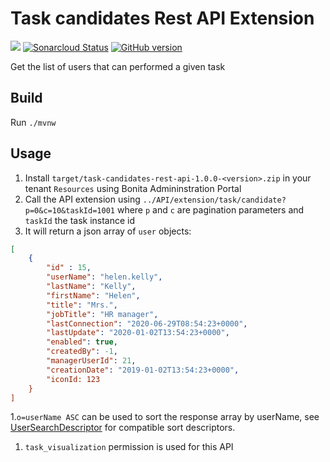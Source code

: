 # Task candidates Rest API Extension

![](https://github.com/Bonitasoft-Community/task-candidates-rest-api/workflows/Build/badge.svg)
[![Sonarcloud Status](https://sonarcloud.io/api/project_badges/measure?project=Bonitasoft-Community_task-candidates-rest-api&metric=alert_status)](https://sonarcloud.io/dashboard?id=Bonitasoft-Community_task-candidates-rest-api)
[![GitHub version](https://badge.fury.io/gh/Bonitasoft-Community%2task-candidates-rest-api.svg)](https://badge.fury.io/gh/Bonitasoft-Community%2Ftask-candidates-rest-api)

Get the list of users that can performed a given task

## Build

Run `./mvnw`

## Usage

1. Install `target/task-candidates-rest-api-1.0.0-<version>.zip` in your tenant `Resources` using Bonita Admininstration Portal
1. Call the API extension using `../API/extension/task/candidate?p=0&c=10&taskId=1001` where `p` and `c` are pagination parameters and `taskId` the task instance id
1. It will return a json array of `user` objects:
```json
[
	{
		"id" : 15,
		"userName": "helen.kelly",
		"lastName": "Kelly",
		"firstName": "Helen",
		"title": "Mrs.",
		"jobTitle": "HR manager",
		"lastConnection": "2020-06-29T08:54:23+0000",
		"lastUpdate": "2020-01-02T13:54:23+0000",
		"enabled": true,
		"createdBy": -1,
		"managerUserId": 21,
		"creationDate": "2019-01-02T13:54:23+0000",
		"iconId: 123
	}
]
```
1.`o=userName ASC` can be used to sort the response array by userName, see [UserSearchDescriptor](https://documentation.bonitasoft.com/javadoc/api/7.10.5/org/bonitasoft/engine/identity/UserSearchDescriptor.html) for compatible sort descriptors.
1. `task_visualization` permission is used for this API
